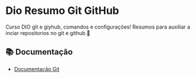 # Dio Resumo Git GitHub

Curso DIO git e giyhub, comandos e configurações!
Resumos para auxiliar a inciar repositorios no git e github.📖



## 📚 Documentação

 - [Documentação Git](https://git-scm.com/docs/git)